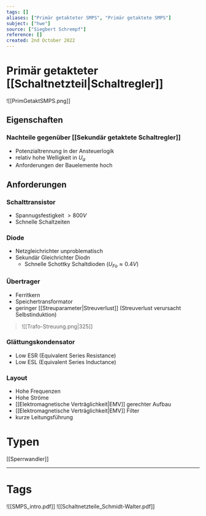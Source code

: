 ```yaml
---
tags: []
aliases: ["Primär getakteter SMPS", "Primär getaktete SMPS"]
subject: ["hwe"]
source: ["Siegbert Schrempf"]
reference: []
created: 2nd October 2022
---
```


# Primär getakteter [[Schaltnetzteil|Schaltregler]]
![[PrimGetaktSMPS.png]]
## Eigenschaften
### Nachteile gegenüber [[Sekundär getaktete Schaltregler]]
- Potenzialtrennung in der Ansteuerlogik
- relativ hohe Welligkeit in $U_{a}$
- Anforderungen der Bauelemente hoch
## Anforderungen
### Schalttransistor
- Spannugsfestigkeit  $>800V$
- Schnelle Schaltzeiten
### Diode
- Netzgleichrichter unproblematisch
- Sekundär Gleichrichter Diodn
	- Schnelle Schottky Schaltdioden ($U_{Fo} \approx 0.4V$)
### Übertrager
- Ferritkern
- Speichertransformator
- geringer [[Streuparameter|Streuverlust]] (Streuverlust verursacht Selbstinduktion)
>![[Trafo-Streuung.png|325]]
### Glättungskondensator
- Low ESR (Equivalent Series Resistance)
- Low ESL (Equivalent Series Inductance)

### Layout
- Hohe Frequenzen
- Hohe Ströme
- [[Elektromagnetische Verträglichkeit|EMV]] gerechter Aufbau
- [[Elektromagnetische Verträglichkeit|EMV]] Filter
- kurze Leitungsführung

# Typen
[[Sperrwandler]]

---
# Tags
![[SMPS_intro.pdf]]
![[Schaltnetzteile_Schmidt-Walter.pdf]]